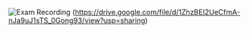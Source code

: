 ![Exam Recording](https://user-images.githubusercontent.com/53647802/202530352-e8ceb376-ea34-4cab-9df8-3332c7aaae64.png)
(https://drive.google.com/file/d/1ZhzBEI2UeCfmA-nJa9uJ1sTS_0Gong93/view?usp=sharing)
